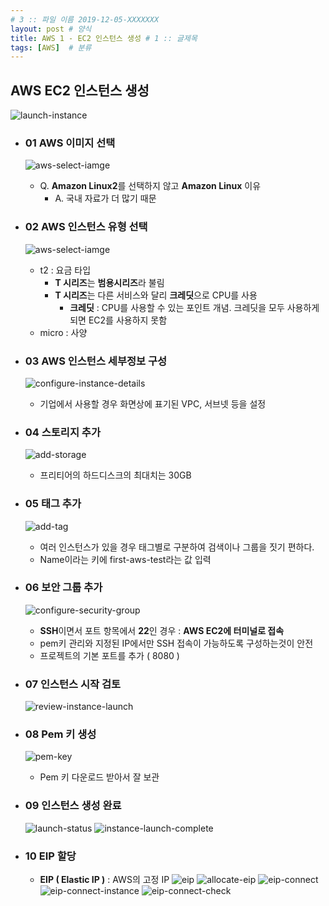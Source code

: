 ```yaml
---
# 3 :: 파일 이름 2019-12-05-XXXXXXX  
layout: post # 양식 
title: AWS 1 - EC2 인스턴스 생성 # 1 :: 글제목
tags: [AWS]  # 분류
---
```


## AWS EC2 인스턴스 생성
![launch-instance](../img/2020-06-03-AWS-1-EC2-인스턴스-생성/launch-instance.png)
- ### 01 AWS 이미지 선택
  ![aws-select-iamge](/img/2020-06-03-AWS-1-EC2-인스턴스-생성/aws-image-select.png)
  - Q. **Amazon Linux2**를 선택하지 않고 **Amazon Linux** 이유
    - A. 국내 자료가 더 많기 때문

- ### 02 AWS 인스턴스 유형 선택
  ![aws-select-iamge](/img/2020-06-03-AWS-1-EC2-인스턴스-생성/instance-free-tier.png)
  - t2 : 요금 타입
    - **T 시리즈**는 **범용시리즈**라 불림
    - **T 시리즈**는 다른 서비스와 달리 **크레딧**으로 CPU를 사용
      - **크레딧** : CPU를 사용할 수 있는 포인트 개념. 크레딧을 모두 사용하게 되면 EC2를 사용하지 못함 
  - micro : 사양

- ### 03 AWS 인스턴스 세부정보 구성
  ![configure-instance-details](../img/2020-06-03-AWS-1-EC2-인스턴스-생성/configure-instance-details.png)
  - 기업에서 사용할 경우 화면상에 표기된 VPC, 서브넷 등을 설정

- ### 04 스토리지 추가
  ![add-storage](../img/2020-06-03-AWS-1-EC2-인스턴스-생성/add-storage.png)
  - 프리티어의 하드디스크의 최대치는 30GB

- ### 05 태그 추가
  ![add-tag](/img/2020-06-03-AWS-1-EC2-인스턴스-생성/add-tag.png)
  - 여러 인스턴스가 있을 경우 태그별로 구분하여 검색이나 그룹을 짓기 편하다.
  - Name이라는 키에 first-aws-test라는 값 입력

- ### 06 보안 그룹 추가
  ![configure-security-group](/img/2020-06-03-AWS-1-EC2-인스턴스-생성/configure-security-group.png)
  - **SSH**이면서 포트 항목에서 **22**인 경우 : **AWS EC2에 터미널로 접속**
  - pem키 관리와 지정된 IP에서만 SSH 접속이 가능하도록 구성하는것이 안전
  - 프로젝트의 기본 포트를 추가 ( 8080 )

- ### 07 인스턴스 시작 검토
  ![review-instance-launch](../img/2020-06-03-AWS-1-EC2-인스턴스-생성/review-instance-launch.png)

- ### 08 Pem 키 생성
  ![pem-key](/img/2020-06-03-AWS-1-EC2-인스턴스-생성/pem-key.png)
  - Pem 키 다운로드 받아서 잘 보관

- ### 09 인스턴스 생성 완료
  ![launch-status](/img/2020-06-03-AWS-1-EC2-인스턴스-생성/launch-status.png)
  ![instance-launch-complete](../img/2020-06-03-AWS-1-EC2-인스턴스-생성/instance-launch-complete.png)

- ### 10 EIP 할당
  - **EIP ( Elastic IP )** : AWS의 고정 IP
  ![eip](/img/2020-06-03-AWS-1-EC2-인스턴스-생성/eip.png)
  ![allocate-eip](/img/2020-06-03-AWS-1-EC2-인스턴스-생성/allocate-eip.png)
  ![eip-connect](/img/2020-06-03-AWS-1-EC2-인스턴스-생성/eip-connect.png)
  ![eip-connect-instance](/img/2020-06-03-AWS-1-EC2-인스턴스-생성/eip-connect-instance.png)
  ![eip-connect-check](../img/2020-06-03-AWS-1-EC2-인스턴스-생성/eip-connect-check.png)